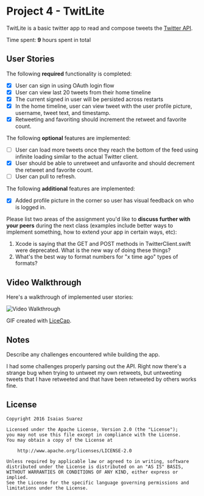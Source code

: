 # Project 4 - TwitLite

TwitLite is a basic twitter app to read and compose tweets the [Twitter API](https://apps.twitter.com/).

Time spent: **9** hours spent in total

## User Stories

The following **required** functionality is completed:

- [x] User can sign in using OAuth login flow
- [x] User can view last 20 tweets from their home timeline
- [x] The current signed in user will be persisted across restarts
- [x] In the home timeline, user can view tweet with the user profile picture, username, tweet text, and timestamp.
- [x] Retweeting and favoriting should increment the retweet and favorite count.

The following **optional** features are implemented:

- [ ] User can load more tweets once they reach the bottom of the feed using infinite loading similar to the actual Twitter client.
- [x] User should be able to unretweet and unfavorite and should decrement the retweet and favorite count.
- [ ] User can pull to refresh.

The following **additional** features are implemented:

- [x] Added profile picture in the corner so user has visual feedback on who is logged in.

Please list two areas of the assignment you'd like to **discuss further with your peers** during the next class (examples include better ways to implement something, how to extend your app in certain ways, etc):

1. Xcode is saying that the GET and POST methods in TwitterClient.swift were deprecated. What is the new way of doing these things?
2. What's the best way to format numbers for "x time ago" types of formats? 

## Video Walkthrough 

Here's a walkthrough of implemented user stories:

<img src='http://i.imgur.com/o1yx5Gl.gif' title='Video Walkthrough' width='' alt='Video Walkthrough' />

GIF created with [LiceCap](http://www.cockos.com/licecap/).

## Notes

Describe any challenges encountered while building the app.

I had some challenges properly parsing out the API. Right now there's a strange bug when trying to untweet my own retweets, but untweeting tweets that I have retweeted and that have been retweeted by others works fine.

## License

    Copyright 2016 Isaias Suarez

    Licensed under the Apache License, Version 2.0 (the "License");
    you may not use this file except in compliance with the License.
    You may obtain a copy of the License at

        http://www.apache.org/licenses/LICENSE-2.0

    Unless required by applicable law or agreed to in writing, software
    distributed under the License is distributed on an "AS IS" BASIS,
    WITHOUT WARRANTIES OR CONDITIONS OF ANY KIND, either express or implied.
    See the License for the specific language governing permissions and
    limitations under the License.
